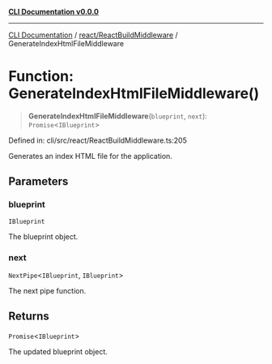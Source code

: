 [**CLI Documentation v0.0.0**](../../../README.md)

***

[CLI Documentation](../../../modules.md) / [react/ReactBuildMiddleware](../README.md) / GenerateIndexHtmlFileMiddleware

# Function: GenerateIndexHtmlFileMiddleware()

> **GenerateIndexHtmlFileMiddleware**(`blueprint`, `next`): `Promise`\<`IBlueprint`\>

Defined in: cli/src/react/ReactBuildMiddleware.ts:205

Generates an index HTML file for the application.

## Parameters

### blueprint

`IBlueprint`

The blueprint object.

### next

`NextPipe`\<`IBlueprint`, `IBlueprint`\>

The next pipe function.

## Returns

`Promise`\<`IBlueprint`\>

The updated blueprint object.

